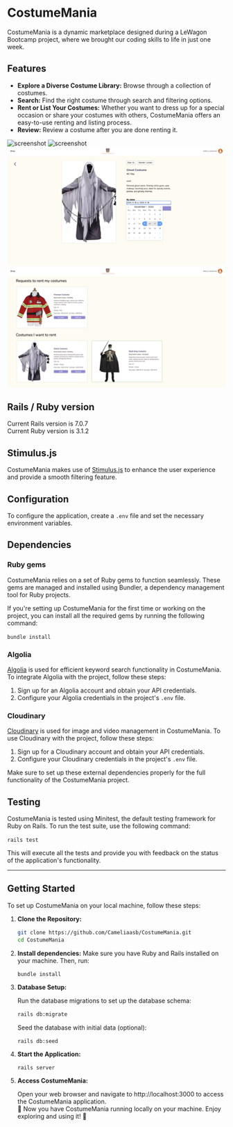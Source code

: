 # CostumeMania

CostumeMania is a dynamic marketplace designed during a LeWagon Bootcamp project, where we brought our coding skills to life in just one week.

## Features

- **Explore a Diverse Costume Library:** Browse through a collection of costumes.
- **Search:** Find the right costume through search and filtering options.
- **Rent or List Your Costumes:** Whether you want to dress up for a special occasion or share your costumes with others, CostumeMania offers an easy-to-use renting and listing process.
- **Review:** Review a costume after you are done renting it.


![screenshot](app/assets/images/screenshots/homepage.png?raw=true "App screenshot")
![screenshot](app/assets/images/screenshots/index.png?raw=true "App screenshot")
![screenshot](app/assets/images/screenshots/show.png?raw=true "App screenshot")
![screenshot](app/assets/images/screenshots/bookings.png?raw=true "App screenshot")


## Rails / Ruby version

Current Rails version is 7.0.7 \
Current Ruby version is 3.1.2

## Stimulus.js

CostumeMania makes use of [Stimulus.js](https://stimulusjs.org/) to enhance the user experience and provide a smooth filtering feature.

## Configuration

To configure the application, create a `.env` file and set the necessary environment variables.

## Dependencies

### Ruby gems
CostumeMania relies on a set of Ruby gems to function seamlessly. These gems are managed and installed using Bundler, a dependency management tool for Ruby projects.

If you're setting up CostumeMania for the first time or working on the project, you can install all the required gems by running the following command:

`bundle install`

### Algolia

[Algolia](https://www.algolia.com/) is used for efficient keyword search functionality in CostumeMania. To integrate Algolia with the project, follow these steps:

1. Sign up for an Algolia account and obtain your API credentials.
2. Configure your Algolia credentials in the project's `.env` file.

### Cloudinary

[Cloudinary](https://cloudinary.com/) is used for image and video management in CostumeMania. To use Cloudinary with the project, follow these steps:

1. Sign up for a Cloudinary account and obtain your API credentials.
2. Configure your Cloudinary credentials in the project's `.env` file.

Make sure to set up these external dependencies properly for the full functionality of the CostumeMania project.

## Testing
CostumeMania is tested using Minitest, the default testing framework for Ruby on Rails.
To run the test suite, use the following command:

``
rails test
``

This will execute all the tests and provide you with feedback on the status of the application's functionality.

----------

## Getting Started

To set up CostumeMania on your local machine, follow these steps:

1. **Clone the Repository:**

   ```bash
   git clone https://github.com/Cameliaasb/CostumeMania.git
   cd CostumeMania
   ```

2. **Install dependencies:**
   Make sure you have Ruby and Rails installed on your machine. Then, run:
   ```bash
   bundle install
   ```

3. **Database Setup:**

   Run the database migrations to set up the database schema:

   ```bash
   rails db:migrate
   ```

   Seed the database with initial data (optional):
   ```
   rails db:seed
   ```

4. **Start the Application:**
   ```
   rails server
   ```

5. **Access CostumeMania:**

   Open your web browser and navigate to http://localhost:3000 to access the CostumeMania application.\
   🎉 Now you have CostumeMania running locally on your machine. Enjoy exploring and using it! 🎉
